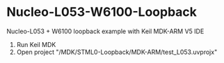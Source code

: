 # Nucleo-L053-W6100-Loopback
Nucleo-L053 + W6100 loopback example with Keil MDK-ARM V5 IDE

1. Run Keil MDK
2. Open project "/MDK/STML0-Loopback/MDK-ARM/test_L053.uvprojx"

